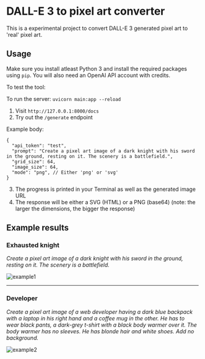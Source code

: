 # DALL-E 3 to pixel art converter

This is a experimental project to convert DALL-E 3 generated pixel art to 'real' pixel art.

## Usage

Make sure you install atleast Python 3 and install the required packages using `pip`. You will also need an OpenAI API account with credits.

To test the tool:

To run the server: `uvicorn main:app --reload`

1. Visit `http://127.0.0.1:8000/docs`
2. Try out the `/generate` endpoint

Example body:

```
{
  "api_token": "test",
  "prompt": "Create a pixel art image of a dark knight with his sword in the ground, resting on it. The scenery is a battlefield.",
  "grid_size": 64,
  "image_size": 64,
  "mode": "png", // Either 'png' or 'svg'
}
```

3. The progress is printed in your Terminal as well as the generated image URL
4. The response will be either a SVG (HTML) or a PNG (base64) (note: the larger the dimensions, the bigger the response)

## Example results

### Exhausted knight

*Create a pixel art image of a dark knight with his sword in the ground, resting on it. The scenery is a battlefield.*

![example1](https://github.com/larswolters98/dall-e-3-to-pixel-art-converter/assets/32078923/f8c61fba-a6f8-4ace-aaf6-307f51bf81ae)

---

### Developer

*Create a pixel art image of a web developer having a dark blue backpack with a laptop in his right hand and a coffee mug in the other. He has to wear black pants, a dark-grey t-shirt with a black body warmer over it. The body warmer has no sleeves. He has blonde hair and white shoes. Add no background.*

![example2](https://github.com/larswolters98/dall-e-3-to-pixel-art-converter/assets/32078923/cb9e96c0-7231-4ca3-a1a2-f3a6eca34758)
